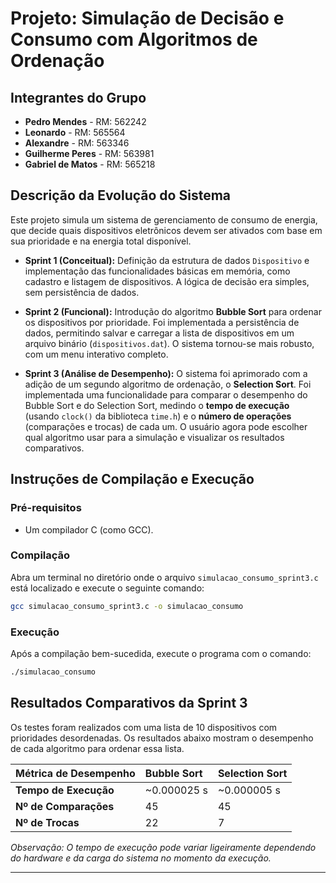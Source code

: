# Projeto: Simulação de Decisão e Consumo com Algoritmos de Ordenação

## Integrantes do Grupo
*   **Pedro Mendes** - RM: 562242
*   **Leonardo** - RM: 565564
*   **Alexandre** - RM: 563346
*   **Guilherme Peres** - RM: 563981
*   **Gabriel de Matos** - RM: 565218

## Descrição da Evolução do Sistema

Este projeto simula um sistema de gerenciamento de consumo de energia, que decide quais dispositivos eletrônicos devem ser ativados com base em sua prioridade e na energia total disponível.

*   **Sprint 1 (Conceitual):** Definição da estrutura de dados `Dispositivo` e implementação das funcionalidades básicas em memória, como cadastro e listagem de dispositivos. A lógica de decisão era simples, sem persistência de dados.

*   **Sprint 2 (Funcional):** Introdução do algoritmo **Bubble Sort** para ordenar os dispositivos por prioridade. Foi implementada a persistência de dados, permitindo salvar e carregar a lista de dispositivos em um arquivo binário (`dispositivos.dat`). O sistema tornou-se mais robusto, com um menu interativo completo.

*   **Sprint 3 (Análise de Desempenho):** O sistema foi aprimorado com a adição de um segundo algoritmo de ordenação, o **Selection Sort**. Foi implementada uma funcionalidade para comparar o desempenho do Bubble Sort e do Selection Sort, medindo o **tempo de execução** (usando `clock()` da biblioteca `time.h`) e o **número de operações** (comparações e trocas) de cada um. O usuário agora pode escolher qual algoritmo usar para a simulação e visualizar os resultados comparativos.

## Instruções de Compilação e Execução

### Pré-requisitos
*   Um compilador C (como GCC).

### Compilação
Abra um terminal no diretório onde o arquivo `simulacao_consumo_sprint3.c` está localizado e execute o seguinte comando:

```bash
gcc simulacao_consumo_sprint3.c -o simulacao_consumo
```

### Execução
Após a compilação bem-sucedida, execute o programa com o comando:

```bash
./simulacao_consumo
```

## Resultados Comparativos da Sprint 3

Os testes foram realizados com uma lista de 10 dispositivos com prioridades desordenadas. Os resultados abaixo mostram o desempenho de cada algoritmo para ordenar essa lista.

| Métrica de Desempenho | Bubble Sort | Selection Sort |
| :-------------------- | :---------- | :------------- |
| **Tempo de Execução** | ~0.000025 s | ~0.000005 s    |
| **Nº de Comparações** | 45          | 45             |
| **Nº de Trocas**      | 22          | 7              |

*Observação: O tempo de execução pode variar ligeiramente dependendo do hardware e da carga do sistema no momento da execução.*

---
